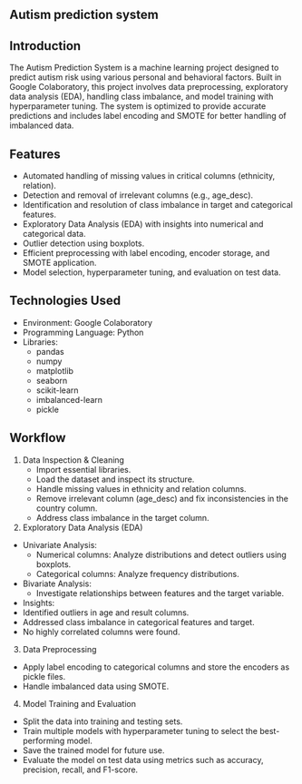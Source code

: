 
## Autism prediction system
## Introduction

The Autism Prediction System is a machine learning project designed to predict autism risk using various personal and behavioral factors. Built in Google Colaboratory, this project involves data preprocessing, exploratory data analysis (EDA), handling class imbalance, and model training with hyperparameter tuning. The system is optimized to provide accurate predictions and includes label encoding and SMOTE for better handling of imbalanced data.
## Features
- Automated handling of missing values in critical columns (ethnicity, relation).
- Detection and removal of irrelevant columns (e.g., age_desc).
- Identification and resolution of class imbalance in target and categorical features.
- Exploratory Data Analysis (EDA) with insights into numerical and categorical data.
- Outlier detection using boxplots.
- Efficient preprocessing with label encoding, encoder storage, and SMOTE application.
- Model selection, hyperparameter tuning, and evaluation on test data.

## Technologies Used
- Environment: Google Colaboratory
- Programming Language: Python
- Libraries:
    - pandas
    - numpy
    - matplotlib
    - seaborn
    - scikit-learn
    - imbalanced-learn
    - pickle

## Workflow
1. Data Inspection & Cleaning
    - Import essential libraries.
    - Load the dataset and inspect its structure.
    - Handle missing values in ethnicity and relation columns.
    - Remove irrelevant column (age_desc) and fix inconsistencies in the country column.
    - Address class imbalance in the target column.
2. Exploratory Data Analysis (EDA)
- Univariate Analysis:
    - Numerical columns: Analyze distributions and detect outliers using boxplots.
    - Categorical columns: Analyze frequency distributions.
- Bivariate Analysis:
    - Investigate relationships between features and the target variable.
- Insights:
- Identified outliers in age and result columns.
- Addressed class imbalance in categorical features and target.
- No highly correlated columns were found.
3. Data Preprocessing
- Apply label encoding to categorical columns and store the encoders as pickle files.
- Handle imbalanced data using SMOTE.
4. Model Training and Evaluation
- Split the data into training and testing sets.
- Train multiple models with hyperparameter tuning to select the best-performing model.
- Save the trained model for future use.
- Evaluate the model on test data using metrics such as accuracy, precision, recall, and F1-score.